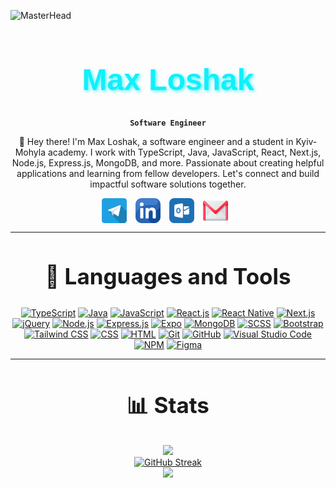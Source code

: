 ![MasterHead](https://user-images.githubusercontent.com/10498744/210012254-234538ff-d198-48aa-8964-37e6fd45d227.gif)

<div align="center">

<h1 style="font-family: 'Montserrat', sans-serif; font-size: 48px; color: #0FF0FC; font-weight: bold; text-shadow: 2px 2px 5px #0ff0fcbe;"> Max Loshak </h1>

**`Software Engineer`**

👋 Hey there! I'm Max Loshak, a software engineer and a student in Kyiv-Mohyla academy. I work with TypeScript, Java, JavaScript, React, Next.js, Node.js, Express.js, MongoDB, and more. Passionate about creating helpful applications and learning from fellow developers. Let's connect and build impactful software solutions together.

</div>

<div align="center">
  <a href="https://t.me/mx_lshk" target="_blank"><img src="./assets/telegram.png" alt="Facebook" style="width: 40px; height: 40px; margin-right: 10px; vertical-align: middle;"></a>
<a href="www.linkedin.com/in/max-loshak" target="_blank"><img src="./assets/linkedin.png" alt="LinkedIn" style="width: 40px; height: 40px; margin-right: 10px; vertical-align: middle;"></a>
<a href="mailto:m.loshak@ukma.edu.ua"
target="_blank"><img src="./assets/outlook.png" alt="Outlook" style="width: 40px; height: 40px; margin-right: 10px; vertical-align: middle;"></a>
<a href="mailto:max.loshak.i@gmail.com
" target="_blank"><img src="./assets/gmail.png" alt="Gmail" style="width: 40px; height: 40px; margin-right: 10px; vertical-align: middle;"></a>
</div>

---

<div align="center">
  <h2 style="font-size: 35px;">📙 Languages and Tools</h2>

[![TypeScript](https://img.shields.io/badge/TypeScript-3178C6?style=for-the-badge&logo=typescript&logoColor=white)](https://www.typescriptlang.org/)
[![Java](https://img.shields.io/badge/Java-3a75b0?style=for-the-badge&logo=java&logoColor=white)](https://www.java.com/)
[![JavaScript](https://img.shields.io/badge/JavaScript-F7DF1E?style=for-the-badge&logo=javascript&logoColor=black)](https://www.javascript.com/)
[![React.js](https://img.shields.io/badge/React.js-61DAFB?style=for-the-badge&logo=react&logoColor=black)](https://reactjs.org/)
[![React Native](https://img.shields.io/badge/React_Native-20232a?style=for-the-badge&logo=react&logoColor=white)](https://reactnative.dev/)
[![Next.js](https://img.shields.io/badge/Next.js-000000?style=for-the-badge&logo=next.js&logoColor=white)](https://nextjs.org/)
[![jQuery](https://img.shields.io/badge/jQuery-0769AD?style=for-the-badge&logo=jquery&logoColor=white)](https://jquery.com/)
[![Node.js](https://img.shields.io/badge/Node.js-339933?style=for-the-badge&logo=node.js&logoColor=white)](https://nodejs.org/)
[![Express.js](https://img.shields.io/badge/Express.js-000000?style=for-the-badge&logo=express&logoColor=white)](https://expressjs.com/)
[![Expo](https://img.shields.io/badge/Expo-5f56e1?style=for-the-badge&logo=expo&logoColor=white)](https://expo.dev/)
[![MongoDB](https://img.shields.io/badge/MongoDB-47A248?style=for-the-badge&logo=mongodb&logoColor=white)](https://www.mongodb.com/)
[![SCSS](https://img.shields.io/badge/SCSS-CC6699?style=for-the-badge&logo=sass&logoColor=white)](https://sass-lang.com/)
[![Bootstrap](https://img.shields.io/badge/Bootstrap-7952B3?style=for-the-badge&logo=bootstrap&logoColor=white)](https://getbootstrap.com/)
[![Tailwind CSS](https://img.shields.io/badge/Tailwind_CSS-38B2AC?style=for-the-badge&logo=tailwind-css&logoColor=white)](https://tailwindcss.com/)
[![CSS](https://img.shields.io/badge/CSS-1572B6?style=for-the-badge&logo=css3&logoColor=white)](https://www.w3.org/Style/CSS/)
[![HTML](https://img.shields.io/badge/HTML-E34F26?style=for-the-badge&logo=html5&logoColor=white)](https://html.spec.whatwg.org/multipage/)
[![Git](https://img.shields.io/badge/Git-F05032?style=for-the-badge&logo=git&logoColor=white)](https://git-scm.com/)
[![GitHub](https://img.shields.io/badge/GitHub-181717?style=for-the-badge&logo=github&logoColor=white)](https://github.com/)
[![Visual Studio Code](https://img.shields.io/badge/Visual_Studio_Code-007ACC?style=for-the-badge&logo=visual-studio-code&logoColor=white)](https://code.visualstudio.com/)
[![NPM](https://img.shields.io/badge/NPM-CB3837?style=for-the-badge&logo=npm&logoColor=white)](https://www.npmjs.com/)
[![Figma](https://img.shields.io/badge/Figma-F24E1E?style=for-the-badge&logo=figma&logoColor=white)](https://www.figma.com/)

</div>

---

<div align="center">
  <h2 style="font-size: 35px;">📊 Stats</h2>

<div class="stats" align="center">
  
<img src="https://github-readme-stats.zohan.tech/api?username=maxlshk&hide=stars&count_private=true&show_icons=true&theme=algolia&border_radius=20">
<br>
<a href="https://git.io/streak-stats"><img src="https://streak-stats.demolab.com?user=maxlshk&theme=algolia&border_radius=20&mode=weekly" alt="GitHub Streak" /></a>
<br>
<img src="https://github-readme-stats.zohan.tech/api/top-langs/?username=maxlshk&layout=compact&show_icons=true&theme=algolia&border_radius=20">
</div>

</div>
